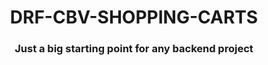 <h1 align="center">DRF-CBV-SHOPPING-CARTS
</h1>
<h3 align="center">Just a big starting point for any backend project</h3>
 
